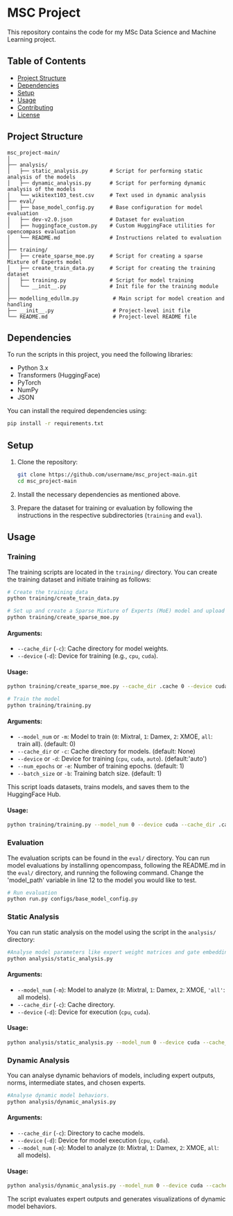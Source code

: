 # MSC Project

This repository contains the code for my MSc Data Science and Machine Learning project.

## Table of Contents

- [Project Structure](#project-structure)
- [Dependencies](#dependencies)
- [Setup](#setup)
- [Usage](#usage)
- [Contributing](#contributing)
- [License](#license)

## Project Structure

```
msc_project-main/
│
├── analysis/
│   ├── static_analysis.py       # Script for performing static analysis of the models
│   ├── dynamic_analysis.py      # Script for performing dynamic analysis of the models
│   └── wikitext103_test.csv     # Text used in dynamic analysis
├── eval/
│   ├── base_model_config.py     # Base configuration for model evaluation
│   ├── dev-v2.0.json            # Dataset for evaluation
│   ├── huggingface_custom.py    # Custom HuggingFace utilities for opencompass evaluation
│   └── README.md                # Instructions related to evaluation
│
├── training/
│   ├── create_sparse_moe.py     # Script for creating a sparse Mixture of Experts model
│   ├── create_train_data.py     # Script for creating the training dataset
│   ├── training.py              # Script for model training
│   └── __init__.py              # Init file for the training module
│
├── modelling_edullm.py           # Main script for model creation and handling
├── __init__.py                   # Project-level init file
└── README.md                     # Project-level README file
```

## Dependencies

To run the scripts in this project, you need the following libraries:

- Python 3.x
- Transformers (HuggingFace)
- PyTorch
- NumPy
- JSON

You can install the required dependencies using:

```bash
pip install -r requirements.txt
```

## Setup

1. Clone the repository:

   ```bash
   git clone https://github.com/username/msc_project-main.git
   cd msc_project-main
   ```

2. Install the necessary dependencies as mentioned above.

3. Prepare the dataset for training or evaluation by following the instructions in the respective subdirectories (`training` and `eval`).

## Usage

### Training

The training scripts are located in the `training/` directory. You can create the training dataset and initiate training as follows:

```bash
# Create the training data
python training/create_train_data.py
```

```bash
# Set up and create a Sparse Mixture of Experts (MoE) model and upload it to HuggingFace.
python training/create_sparse_moe.py
```

#### Arguments:
- `--cache_dir` (`-c`): Cache directory for model weights.
- `--device` (`-d`): Device for training (e.g., `cpu`, `cuda`).

#### Usage:
```bash
python training/create_sparse_moe.py --cache_dir .cache 0 --device cuda
```

```bash
# Train the model
python training/training.py
```

#### Arguments:
- `--model_num` or `-m`: Model to train (`0`: Mixtral, `1`: Damex, `2`: XMOE, `all`: train all). (default: 0)
- `--cache_dir` or `-c`: Cache directory for models. (default: None)
- `--device` or `-d`: Device for training (`cpu`, `cuda`, `auto`). (default:'auto')
- `--num_epochs` or `-e`: Number of training epochs. (default: 1)
- `--batch_size` or `-b`: Training batch size. (default: 1)

This script loads datasets, trains models, and saves them to the HuggingFace Hub.

#### Usage:
```bash
python training/training.py --model_num 0 --device cuda --cache_dir .cache --num_epochs 1 --batch_size 1
```

### Evaluation

The evaluation scripts can be found in the `eval/` directory. You can run model evaluations by installinng opencompass, following the README.md in the `eval/` directory, and running the following command. Change the 'model_path' variable  in line 12 to the model you would like to test.

```bash
# Run evaluation
python run.py configs/base_model_config.py

```

### Static Analysis

You can run static analysis on the model using the script in the `analysis/` directory:

```bash
#Analyse model parameters like expert weight matrices and gate embeddings.
python analysis/static_analysis.py
```

#### Arguments:
- `--model_num` (`-m`): Model to analyze (`0`: Mixtral, `1`: Damex, `2`: XMOE, `'all'`: all models).
- `--cache_dir` (`-c`): Cache directory.
- `--device` (`-d`): Device for execution (`cpu`, `cuda`).

#### Usage:
```bash
python analysis/static_analysis.py --model_num 0 --device cuda --cache_dir .cache
```

### Dynamic Analysis

You can analyse dynamic behaviors of models, including expert outputs, norms, intermediate states, and chosen experts.

```bash
#Analyse dynamic model behaviors.
python analysis/dynamic_analysis.py
```

#### Arguments:
- `--cache_dir` (`-c`): Directory to cache models.
- `--device` (`-d`): Device for model execution (`cpu`, `cuda`).
- `--model_num` (`-m`): Model to analyze (`0`: Mixtral, `1`: Damex, `2`: XMOE, `all`: all models).

#### Usage:
```bash
python analysis/dynamic_analysis.py --model_num 0 --device cuda --cache_dir .cache
```

The script evaluates expert outputs and generates visualizations of dynamic model behaviors.
